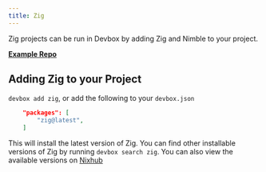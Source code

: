 ```yaml
---
title: Zig
---
```


Zig projects can be run in Devbox by adding Zig and Nimble to your project.

[**Example Repo**](https://github.com/jetify-com/devbox/tree/main/examples/development/zig/zig-hello-world)


## Adding Zig to your Project

`devbox add zig`, or add the following to your `devbox.json`

```json
    "packages": [
        "zig@latest",
    ]
```

This will install the latest version of Zig. You can find other installable versions of Zig by running `devbox search zig`. You can also view the available versions on [Nixhub](https://www.nixhub.io/packages/zig)
